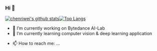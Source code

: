 ### Hi 👋

[![chenriwei's github stats](https://github-readme-stats.vercel.app/api?username=RiweiChen&show_icons=true&theme=radical)](https://github.com/anuraghazra/github-readme-stats)[![Top Langs](https://github-readme-stats.vercel.app/api/top-langs/?username=RiweiChen&layout=compact)](https://github.com/anuraghazra/github-readme-stats)


<!-- **RiweiChen/RiweiChen** is a ✨ _special_ ✨ repository because its `README.md` (this file) appears on your GitHub profile.)-->

<!--  # (Here are some ideas to get you started:)-->
<!--  xxx -->
- 🔭 I’m currently working on Bytedance AI-Lab
- 🌱 I’m currently learning computer vision & deep learning application
<!-- - 👯 I’m looking to collaborate on ...) -->
<!-- - 🤔 I’m looking for help with ...) -->
<!-- - 💬 Ask me about ...) -->
- 📫 How to reach me: ...
<!-- - 😄 Pronouns: ...) -->
<!-- - ⚡ Fun fact: ...) -->
